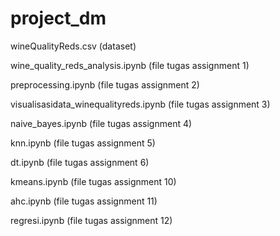 # project_dm

wineQualityReds.csv (dataset)

wine_quality_reds_analysis.ipynb (file tugas assignment 1)

preprocessing.ipynb (file tugas assignment 2)

visualisasidata_winequalityreds.ipynb (file tugas assignment 3)

naive_bayes.ipynb (file tugas assignment 4)

knn.ipynb (file tugas assignment 5)

dt.ipynb (file tugas assignment 6)

kmeans.ipynb (file tugas assignment 10)

ahc.ipynb (file tugas assignment 11)

regresi.ipynb (file tugas assignment 12)

